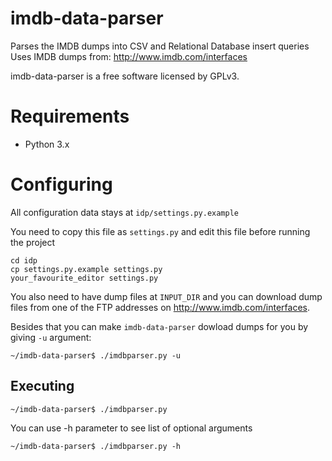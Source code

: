 imdb-data-parser
================

Parses the IMDB dumps into CSV and Relational Database insert queries
Uses IMDB dumps from: http://www.imdb.com/interfaces

imdb-data-parser is a free software licensed by GPLv3.


Requirements
================
* Python 3.x

Configuring
================
All configuration data stays at `idp/settings.py.example`

You need to copy this file as `settings.py` and edit this file before running the project

    cd idp
    cp settings.py.example settings.py
    your_favourite_editor settings.py

You also need to have dump files at `INPUT_DIR` and you can download dump files from one of the FTP addresses on http://www.imdb.com/interfaces.

Besides that you can make `imdb-data-parser` dowload dumps for you by giving `-u` argument:

	~/imdb-data-parser$ ./imdbparser.py -u

Executing
---------

    ~/imdb-data-parser$ ./imdbparser.py

You can use -h parameter to see list of optional arguments

    ~/imdb-data-parser$ ./imdbparser.py -h

